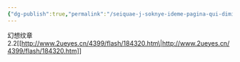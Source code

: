 ```yaml
---
{"dg-publish":true,"permalink":"/seiquae-j-soknye-ideme-pagina-qui-dimitti/","tags":["gardenEntry"]}
---
```


幻想纹章 2.2[[http://www.2ueyes.cn/4399/flash/184320.htm\|http://www.2ueyes.cn/4399/flash/184320.htm]]
